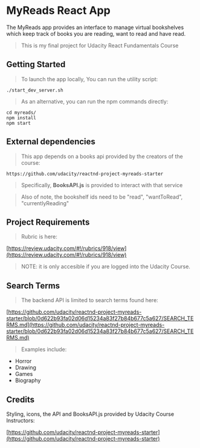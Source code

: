 # MyReads React App

The MyReads app provides an interface to manage virtual bookshelves which keep track of books you are reading, want to read and have read.

> This is my final project for Udacity React Fundamentals Course


## Getting Started

> To launch the app locally, You can run the utility script:

```
./start_dev_server.sh
```

> As an alternative, you can run the npm commands directly:

```
cd myreads/
npm install
npm start
```

## External dependencies

> This app depends on a books api provided by the creators of the course:

    https://github.com/udacity/reactnd-project-myreads-starter

> Specifically, **BooksAPI.js** is provided to interact with that service

> Also of note, the bookshelf ids need to be "read", "wantToRead", "currentlyReading"

## Project Requirements

> Rubric is here:

[https://review.udacity.com/#!/rubrics/918/view](https://review.udacity.com/#!/rubrics/918/view)

> NOTE: it is only accesible if you are logged into the Udacity Course.

## Search Terms

> The backend API is limited to search terms found here:

[https://github.com/udacity/reactnd-project-myreads-starter/blob/0d622b93fa02d06d15234a83f27b84b677c5a627/SEARCH_TERMS.md](https://github.com/udacity/reactnd-project-myreads-starter/blob/0d622b93fa02d06d15234a83f27b84b677c5a627/SEARCH_TERMS.md)

> Examples include:

- Horror
- Drawing
- Games
- Biography


## Credits

Styling, icons, the API and BooksAPI.js provided by Udacity Course Instructors:

[https://github.com/udacity/reactnd-project-myreads-starter](https://github.com/udacity/reactnd-project-myreads-starter)
